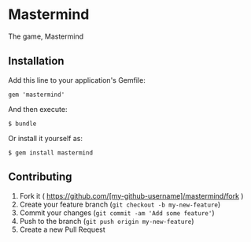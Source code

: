 # Mastermind

The game, Mastermind

## Installation

Add this line to your application's Gemfile:

    gem 'mastermind'

And then execute:

    $ bundle

Or install it yourself as:

    $ gem install mastermind

## Contributing

1. Fork it ( https://github.com/[my-github-username]/mastermind/fork )
2. Create your feature branch (`git checkout -b my-new-feature`)
3. Commit your changes (`git commit -am 'Add some feature'`)
4. Push to the branch (`git push origin my-new-feature`)
5. Create a new Pull Request
